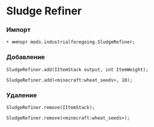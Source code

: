 # Sludge Refiner

### Импорт

```zenscript
• импорт mods.industrialforegoing.SludgeRefiner;
```

### Добавление

```zenscript
SludgeRefiner.add(IItemStack output, int ItemWeight);

SludgeRefiner.add(<minecraft:wheat_seeds>, 10);
```

### Удаление

```zenscript
SludgeRefiner.remove(IItemStack);

SludgeRefiner.remove(<minecraft:wheat_seeds>);
```